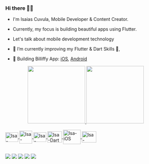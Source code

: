 ### Hi there 👋🏾

- I'm Isaias Cuvula, Mobile Developer & Content Creator.
- Currently, my focus is building beautiful apps using Flutter.
- Let's talk about mobile development technology

- 🌱 I’m currently improving my Flutter & Dart Skills 💙,
- 🔭 Building Billiffy App: [iOS](https://apps.apple.com/bg/app/billiffy/id1638395030), [Android](https://play.google.com/store/apps/details?id=com.bersyte.billify)

<div align="center">
  <a href="https://github.com/IsaiasCuvula">
  <img height="180em" src="https://github-readme-stats.vercel.app/api?username=isaiascuvula&show_icons=true&theme=algolia&include_all_commits=true&count_private=true"/>
  <img height="180em" src="https://github-readme-stats.vercel.app/api/top-langs/?username=isaiascuvula&layout=compact&langs_count=7&theme=algolia"/>
</div>


<div style="display: inline_block"><br>

 <img align="center" alt="Isa-Kotlin" height="30" width="40" src="https://user-images.githubusercontent.com/68303716/177214857-aedc5a18-eb7f-44d4-8be1-28cdd9ed0462.svg">
  <img align="center" alt="Isa-Swift" height="40" width="40" src="https://user-images.githubusercontent.com/68303716/177214765-f163315f-9ff0-4d7e-8647-e471a2292492.svg">
   <img align="center" alt="Isa-Flutter" height="30" width="40" src="https://user-images.githubusercontent.com/68303716/177214981-d1c012e1-e7fa-4e7c-af26-27130b1a4284.svg">
  <img align="center" alt="Isa-Dart" height="35" width="45" src="https://user-images.githubusercontent.com/68303716/177214927-9e31c0ad-a5d9-4bbd-9605-92779e697724.svg">
  <img align="center" alt="Isa-iOS" height="45" width="55" src="https://user-images.githubusercontent.com/68303716/177215082-249f4005-401b-46ba-bb56-edf9b1c9bc2d.svg">
   <img align="center" alt="Isa-Android" height="35" width="45" src="https://user-images.githubusercontent.com/68303716/177215226-a6b13561-9f7b-41dd-8b0f-7eea1236937c.svg">
  
 
</div>

##

<div> 
  <a href="https://www.youtube.com/channel/UChCgMnyGKOgEGDvubbjjr6A" target="_blank"><img src="https://img.shields.io/badge/YouTube-FF0000?style=for-the-badge&logo=youtube&logoColor=white" target="_blank"></a>
  <a href="https://instagram.com/isaias_cuvula/" target="_blank"><img src="https://img.shields.io/badge/-Instagram-%23E4405F?style=for-the-badge&logo=instagram&logoColor=white" target="_blank"></a>
  <a href = "mailto:bersyteinfo@gmail.com"><img src="https://img.shields.io/badge/-Gmail-%23333?style=for-the-badge&logo=gmail&logoColor=white" target="_blank"></a>
  <a href="https://www.linkedin.com/in/isaias-cuvula-988a8a1a9/" target="_blank"><img src="https://img.shields.io/badge/-LinkedIn-%230077B5?style=for-the-badge&logo=linkedin&logoColor=white" target="_blank"></a> 
  <a href="https://twitter.com/ICuvula" target="_blank"><img src="https://img.shields.io/badge/Twitter-1DA1F2?style=for-the-badge&logo=twitter&logoColor=white" target="_blank"></a>
</div>


 
